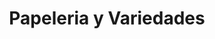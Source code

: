---
title: "Papeleria y Variedades"
url: /comuna-3-manrique-medellin-comuna-3-manrrique/papeleria-y-variedades/
shop: material de oficina
---